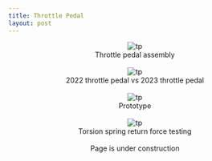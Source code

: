 ```yaml
---
title: Throttle Pedal
layout: post
---
```

<div class="row center" style="text-align: center;">
  
  <div class="column">
    <img src="https://www.donaldle.com/assets/images/ThrottlePedal1.jpeg" alt="tp" />
  </div>
  
  <div class="column">
    <center>Throttle pedal assembly</center>
   </div>
</div>
<br>  

<div class="row center" style="text-align: center;">
  <div class="column">
    <img src="https://www.donaldle.com/assets/images/Throttlepedal2.jpeg" alt="tp" />
  </div>
  
  <div class="column">
    <center>2022 throttle pedal vs 2023 throttle pedal</center>
   </div>
</div>
<br>  

<div class="row center" style="text-align: center;">
  
  <div class="column">
    <img src="https://www.donaldle.com/assets/images/Throttlepedal3.png" alt="tp" />
  </div>
  
  <div class="column">
    <center>Prototype</center>
   </div>
</div>
<br>  

<div class="row center" style="text-align: center;">
  <div class="column">
    <img src="https://www.donaldle.com/assets/images/Torsionspringtesting.JPG" alt="tp" />
  </div>
  
  <div class="column">
    <center>Torsion spring return force testing</center>
   </div>
</div>
<br>  


<center>Page is under construction </center>

